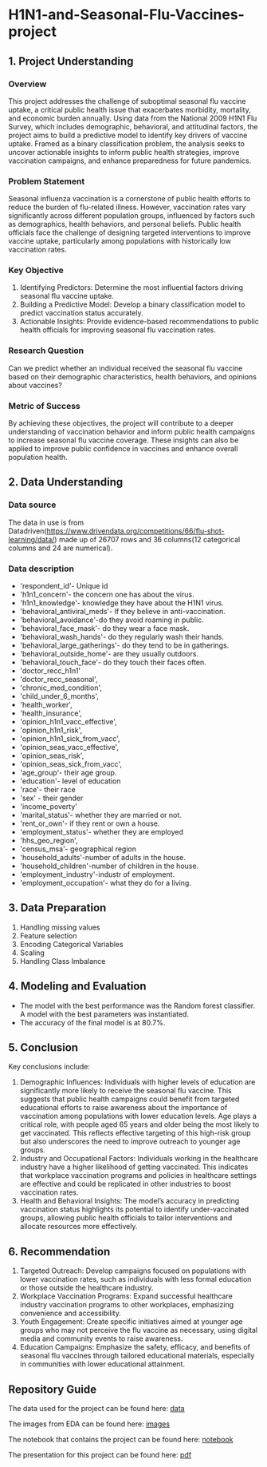 # H1N1-and-Seasonal-Flu-Vaccines-project
## 1.  Project Understanding
### Overview
 This project addresses the challenge of suboptimal seasonal flu vaccine uptake, a critical public
 health issue that exacerbates morbidity, mortality, and economic burden annually. Using data
 from the National 2009 H1N1 Flu Survey, which includes demographic, behavioral, and
 attitudinal factors, the project aims to build a predictive model to identify key drivers of vaccine
 uptake. Framed as a binary classification problem, the analysis seeks to uncover actionable
 insights to inform public health strategies, improve vaccination campaigns, and enhance
 preparedness for future pandemics.
 ### Problem Statement
  Seasonal influenza vaccination is a cornerstone of public health efforts to reduce the burden of
 flu-related illness. However, vaccination rates vary significantly across different population
 groups, influenced by factors such as demographics, health behaviors, and personal beliefs.
 Public health officials face the challenge of designing targeted interventions to improve vaccine
 uptake, particularly among populations with historically low vaccination rates.
 ### Key Objective
  1. Identifying Predictors: Determine the most influential factors driving seasonal flu vaccine
 uptake.
 2. Building a Predictive Model: Develop a binary classification model to predict vaccination
 status accurately.
 3. Actionable Insights: Provide evidence-based recommendations to public health officials for
 improving seasonal flu vaccination rates.
### Research Question
 Can we predict whether an individual received the seasonal flu vaccine based on their
 demographic characteristics, health behaviors, and opinions about vaccines?
 ### Metric of Success
  By achieving these objectives, the project will contribute to a deeper understanding of
 vaccination behavior and inform public health campaigns to increase seasonal flu vaccine
coverage. These insights can also be applied to improve public confidence in vaccines and
 enhance overall population health.
 ## 2. Data Understanding
 ### Data source
  The data in use is from Datadriven(https://www.drivendata.org/competitions/66/flu-shot-learning/data/) made up of 26707 rows and 36 columns(12 categorical
 columns and 24 are numerical).
 ### Data description
- 'respondent_id'- Unique id
- 'h1n1_concern'- the concern one has about the virus.
- 'h1n1_knowledge'- knowledge they have about the H1N1 virus.
- 'behavioral_antiviral_meds'- If they believe in anti-vaccination.
- 'behavioral_avoidance'-do they avoid roaming in public.
- 'behavioral_face_mask'- do they wear a face mask.
- 'behavioral_wash_hands'- do they regularly wash their hands.
- 'behavioral_large_gatherings'- do they tend to be in gatherings.
- 'behavioral_outside_home'- are they usually outdoors.
- 'behavioral_touch_face'- do they touch their faces often.
- 'doctor_recc_h1n1'
- 'doctor_recc_seasonal',
- 'chronic_med_condition',
- 'child_under_6_months',
- 'health_worker',
- 'health_insurance',
- 'opinion_h1n1_vacc_effective',
- 'opinion_h1n1_risk',
- 'opinion_h1n1_sick_from_vacc',
- 'opinion_seas_vacc_effective',
- 'opinion_seas_risk',
- 'opinion_seas_sick_from_vacc',
- 'age_group'- their age group.
- 'education'- level of education
- 'race'- their race
- 'sex' - their gender
- 'income_poverty'
- 'marital_status'- whether they are married or not.
- 'rent_or_own'- if they rent or own a house.
- 'employment_status'- whether they are employed
- 'hhs_geo_region',
- 'census_msa'- geographical region
- 'household_adults'-number of adults in the house.
- 'household_children'-number of children in the house.
- 'employment_industry'-industr of employment.
- 'employment_occupation'- what they do for a living.
## 3. Data Preparation
1. Handling missing values
2. Feature selection
3. Encoding Categorical Variables
4. Scaling
5. Handling Class Imbalance
## 4. Modeling and Evaluation
-  The model with the best performance was the Random
 forest classifier. A model with the best parameters was
 instantiated.
-  The accuracy of the final model is at 80.7%.
## 5. Conclusion
 Key conclusions include:
 1. Demographic Influences: Individuals with higher levels of education are significantly more
 likely to receive the seasonal flu vaccine. This suggests that public health campaigns could
 benefit from targeted educational efforts to raise awareness about the importance of
 vaccination among populations with lower education levels. Age plays a critical role, with
 people aged 65 years and older being the most likely to get vaccinated. This reflects
 effective targeting of this high-risk group but also underscores the need to improve
 outreach to younger age groups.
 2. Industry and Occupational Factors: Individuals working in the healthcare industry have a
 higher likelihood of getting vaccinated. This indicates that workplace vaccination programs
 and policies in healthcare settings are effective and could be replicated in other industries
 to boost vaccination rates.
 3. Health and Behavioral Insights: The model’s accuracy in predicting vaccination status
 highlights its potential to identify under-vaccinated groups, allowing public health officials
 to tailor interventions and allocate resources more effectively.
## 6. Recommendation
 1. Targeted Outreach: Develop campaigns focused on populations with lower vaccination
 rates, such as individuals with less formal education or those outside the healthcare
 industry.
 2. Workplace Vaccination Programs: Expand successful healthcare industry vaccination
 programs to other workplaces, emphasizing convenience and accessibility.
 3. Youth Engagement: Create specific initiatives aimed at younger age groups who may not
 perceive the flu vaccine as necessary, using digital media and community events to raise
 awareness.
 4. Education Campaigns: Emphasize the safety, efficacy, and benefits of seasonal flu vaccines
 through tailored educational materials, especially in communities with lower educational
 attainment.
## Repository Guide
The data used for the project can be found here: [data](https://github.com/Dominic-Oseko/H1N1-and-Seasonal-Flu-Vaccines-project/tree/main/Data)

The images from EDA can be found here: [images]()

The notebook that contains the project can be found here: [notebook]()

The presentation for this project can be found here: [pdf]()
